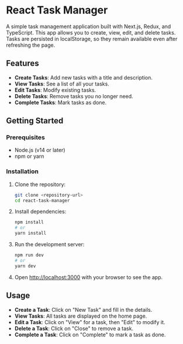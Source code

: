 # React Task Manager

A simple task management application built with Next.js, Redux, and TypeScript. This app allows you to create, view, edit, and delete tasks. Tasks are persisted in localStorage, so they remain available even after refreshing the page.

## Features

- **Create Tasks**: Add new tasks with a title and description.
- **View Tasks**: See a list of all your tasks.
- **Edit Tasks**: Modify existing tasks.
- **Delete Tasks**: Remove tasks you no longer need.
- **Complete Tasks**: Mark tasks as done.

## Getting Started

### Prerequisites

- Node.js (v14 or later)
- npm or yarn

### Installation

1. Clone the repository:
   ```bash
   git clone <repository-url>
   cd react-task-manager
   ```

2. Install dependencies:
   ```bash
   npm install
   # or
   yarn install
   ```

3. Run the development server:
   ```bash
   npm run dev
   # or
   yarn dev
   ```

4. Open [http://localhost:3000](http://localhost:3000) with your browser to see the app.

## Usage

- **Create a Task**: Click on "New Task" and fill in the details.
- **View Tasks**: All tasks are displayed on the home page.
- **Edit a Task**: Click on "View" for a task, then "Edit" to modify it.
- **Delete a Task**: Click on "Close" to remove a task.
- **Complete a Task**: Click on "Complete" to mark a task as done.